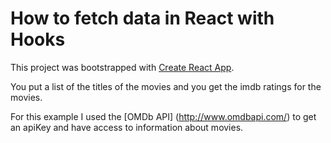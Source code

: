 # How to fetch data in React with Hooks

This project was bootstrapped with [Create React App](https://github.com/facebook/create-react-app).

You put a list of the titles of the movies and you get the imdb ratings for the movies.

For this example I used the [OMDb API] (http://www.omdbapi.com/)  to get an apiKey and have access to information about movies.
